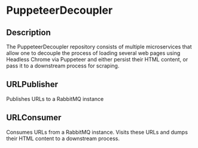 # PuppeteerDecoupler
## Description
The PuppeteerDecoupler repository consists of multiple microservices that allow one to decouple the process of loading several web pages using Headless Chrome via Puppeteer and either persist their HTML content, or pass it to a downstream process for scraping.

## URLPublisher
Publishes URLs to a RabbitMQ instance

## URLConsumer
Consumes URLs from a RabbitMQ instance. Visits these URLs and dumps their HTML content to a downstream process.